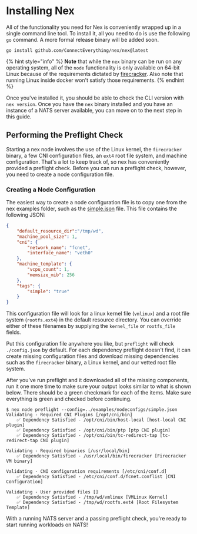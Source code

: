 # Installing Nex
All of the functionality you need for Nex is conveniently wrapped up in a single command line tool. To install it, all you need to do is use the following `go` command. A more formal release binary will be added soon.

```
go install github.com/ConnectEverything/nex/nex@latest
```

{% hint style="info" %}
**Note** that while the `nex` binary can be run on any operating system, all of the `node` functionality is only available on 64-bit Linux because of the requirements dictated by [firecracker](https://firecracker-microvm.github.io). Also note that running Linux inside docker won't satisfy those requirements.
{% endhint %}

Once you've installed it, you should be able to check the CLI version with `nex version`. Once you have the `nex` binary installed and you have an instance of a NATS server available, you can move on to the next step in this guide.

## Performing the Preflight Check
Starting a nex node involves the use of the Linux kernel, the `firecracker` binary, a few CNI configuration files, an `ext4` root file system, and machine configuration. That's a lot to keep track of, so nex has conveniently provided a preflight check. Before you can run a preflight check, however, you need to create a node configuration file.

### Creating a Node Configuration
The easiest way to create a node configuration file is to copy one from the nex examples folder, such as the [simple.json](https://github.com/ConnectEverything/nex/blob/main/examples/nodeconfigs/simple.json) file. This file contains the following JSON:

```json
{
    "default_resource_dir":"/tmp/wd",
    "machine_pool_size": 1,
    "cni": {
        "network_name": "fcnet",
        "interface_name": "veth0"
    },
    "machine_template": {
        "vcpu_count": 1,
        "memsize_mib": 256
    },
    "tags": {
        "simple": "true"
    }
}
```

This configuration file will look for a linux kernel file (`vmlinux`) and a root file system (`rootfs.ext4`) in the default resource directory. You can override either of these filenames by supplying the `kernel_file` or `rootfs_file` fields.

Put this configuration file anywhere you like, but `preflight` will check `./config.json` by default. For each dependency preflight doesn't find, it can create missing configuration files and download missing dependencies such as the `firecracker` binary, a Linux kernel, and our vetted root file system.

After you've run preflight and it downloaded all of the missing components, run it one more time to make sure your output looks similar to what is shown below. There should be a green checkmark for each of the items. Make sure everything is green and checked before continuing.

```
$ nex node preflight --config=../examples/nodeconfigs/simple.json
Validating - Required CNI Plugins [/opt/cni/bin]
	✅ Dependency Satisfied - /opt/cni/bin/host-local [host-local CNI plugin]
	✅ Dependency Satisfied - /opt/cni/bin/ptp [ptp CNI plugin]
	✅ Dependency Satisfied - /opt/cni/bin/tc-redirect-tap [tc-redirect-tap CNI plugin]

Validating - Required binaries [/usr/local/bin]
	✅ Dependency Satisfied - /usr/local/bin/firecracker [Firecracker VM binary]

Validating - CNI configuration requirements [/etc/cni/conf.d]
	✅ Dependency Satisfied - /etc/cni/conf.d/fcnet.conflist [CNI Configuration]

Validating - User provided files []
	✅ Dependency Satisfied - /tmp/wd/vmlinux [VMLinux Kernel]
	✅ Dependency Satisfied - /tmp/wd/rootfs.ext4 [Root Filesystem Template]
```

With a running NATS server and a passing preflight check, you're ready to start running workloads on NATS!
